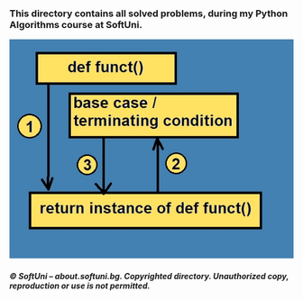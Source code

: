 ### This directory contains all solved problems, during my Python Algorithms course at SoftUni.

<img src="https://github.com/xaoccc/python/blob/main/Python%20Algorithms/recursion.jpg" />

##### © SoftUni – about.softuni.bg. Copyrighted directory. Unauthorized copy, reproduction or use is not permitted.
